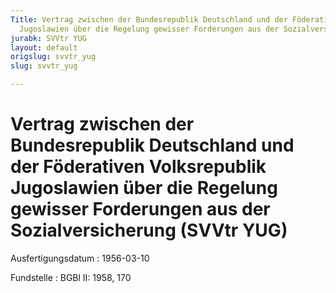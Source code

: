 ```yaml
---
Title: Vertrag zwischen der Bundesrepublik Deutschland und der Föderativen Volksrepublik
  Jugoslawien über die Regelung gewisser Forderungen aus der Sozialversicherung
jurabk: SVVtr YUG
layout: default
origslug: svvtr_yug
slug: svvtr_yug

---
```


# Vertrag zwischen der Bundesrepublik Deutschland und der Föderativen Volksrepublik Jugoslawien über die Regelung gewisser Forderungen aus der Sozialversicherung (SVVtr YUG)

Ausfertigungsdatum
:   1956-03-10

Fundstelle
:   BGBl II: 1958, 170

